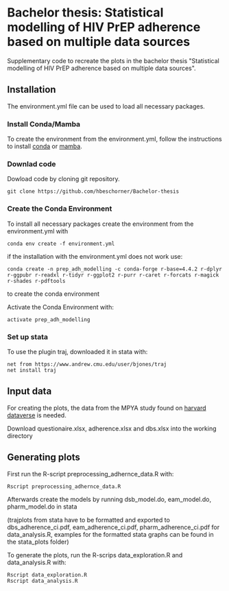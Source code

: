 # Bachelor thesis: Statistical modelling of HIV PrEP adherence based on multiple data sources

Supplementary code to recreate the plots in the bachelor thesis "Statistical modelling of HIV PrEP adherence based on multiple data sources".

## Installation

The environment.yml file can be used to load all necessary packages.

### Install Conda/Mamba
To create the environment from the environment.yml, follow the instructions to install [conda](https://conda.io/projects/conda/en/latest/user-guide/install/index.html) or [mamba](https://mamba.readthedocs.io/en/latest/installation/mamba-installation.html).

### Downlad code
Dowload code by cloning git repository.
```
git clone https://github.com/hbeschorner/Bachelor-thesis
```
### Create the Conda Environment
To install all necessary packages create the environment from the environment.yml with
```
conda env create -f environment.yml
```
if the installation with the environment.yml does not work use:
```
conda create -n prep_adh_modelling -c conda-forge r-base=4.4.2 r-dplyr r-ggpubr r-readxl r-tidyr r-ggplot2 r-purr r-caret r-forcats r-magick r-shades r-pdftools
```
to create the conda environment

Activate the Conda Environment with:
```
activate prep_adh_modelling
```
### Set up stata
To use the plugin traj, downloaded it in stata with:
```
net from https://www.andrew.cmu.edu/user/bjones/traj
net install traj
```

## Input data
For creating the plots, the data from the MPYA study found on [harvard dataverse](https://dataverse.harvard.edu/dataset.xhtml?persistentId=doi:10.7910/DVN/PPQKSW) is needed.

Download questionaire.xlsx, adherence.xlsx and dbs.xlsx into the working directory

## Generating plots
First run the R-script preprocessing_adhernce_data.R with:

```
Rscript preprocessing_adhernce_data.R
```

Afterwards create the models by running dsb_model.do, eam_model.do, pharm_model.do in stata

(trajplots from stata have to be formatted and exported to dbs_adherence_ci.pdf, eam_adherence_ci.pdf, pharm_adherence_ci.pdf for data_analysis.R, examples for the formatted stata graphs can be found in the stata_plots folder)

To generate the plots, run the R-scrips data_exploration.R and data_analysis.R with:
```
Rscript data_exploration.R
Rscript data_analysis.R
```
